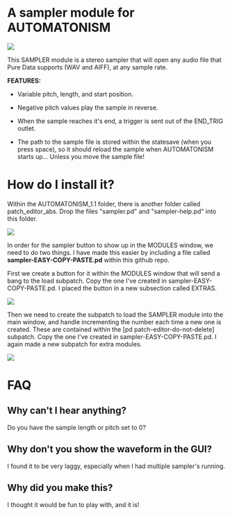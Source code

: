 # A sampler module for AUTOMATONISM

![](https://raw.githubusercontent.com/megalon/pd-AUTOMATONISM-sampler/master/images/AUTOMATONISM-sampler-image.PNG)

This SAMPLER module is a stereo sampler that will open any audio file that Pure Data supports (WAV and AIFF), at any sample rate.

**FEATURES:**
* Variable pitch, length, and start position.

* Negative pitch values play the sample in reverse.

* When the sample reaches it's end, a trigger is sent out of the END_TRIG outlet.

* The path to the sample file is stored within the statesave (when you press space), so it should reload the sample when AUTOMATONISM starts up... Unless you move the sample file!

# How do I install it?

Within the AUTOMATONISM_1.1 folder, there is another folder called patch_editor_abs. Drop the files "sampler.pd" and "sampler-help.pd" into this folder.

![](https://raw.githubusercontent.com/megalon/pd-AUTOMATONISM-sampler/master/images/sampler-location.PNG)

In order for the sampler button to show up in the MODULES window, we need to do two things. I have made this easier by including a file called **sampler-EASY-COPY-PASTE.pd** within this github repo. 

First we create a button for it within the MODULES window that will send a bang to the load subpatch. Copy the one I've created in sampler-EASY-COPY-PASTE.pd. I placed the button in a new subsection called EXTRAS.

![](https://raw.githubusercontent.com/megalon/pd-AUTOMATONISM-sampler/master/images/sampler-button.gif)

Then we need to create the subpatch to load the SAMPLER module into the main window, and handle incrementing the number each time a new one is created. These are contained within the [pd patch-editor-do-not-delete] subpatch. Copy the one I've created in sampler-EASY-COPY-PASTE.pd. I again made a new subpatch for extra modules.

![](https://raw.githubusercontent.com/megalon/pd-AUTOMATONISM-sampler/master/images/sampler-open.gif)

# FAQ

## Why can't I hear anything?

Do you have the sample length or pitch set to 0?

## Why don't you show the waveform in the GUI?

I found it to be very laggy, especially when I had multiple sampler's running.

## Why did you make this?

I thought it would be fun to play with, and it is!
